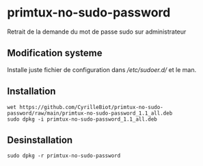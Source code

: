 # primtux-no-sudo-password
Retrait de la demande du mot de passe sudo sur administrateur

## Modification systeme

Installe juste fichier de configuration dans */etc/sudoer.d/* et le man.


## Installation

```
wet https://github.com/CyrilleBiot/primtux-no-sudo-password/raw/main/primtux-no-sudo-password_1.1_all.deb
sudo dpkg -i primtux-no-sudo-password_1.1_all.deb
```

## Desinstallation

```
sudo dpkg -r primtux-no-sudo-password
```



